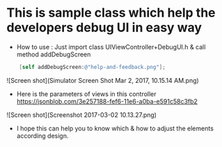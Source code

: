 This is sample class which help the developers debug UI in easy way
===================================================================
* How to use : Just import class UIViewController+DebugUI.h & call method addDebugScreen
```objective-c
    [self addDebugScreen:@"help-and-feedback.png"];
```


![Screen shot](Simulator Screen Shot Mar 2, 2017, 10.15.14 AM.png)

* Here is the parameters of views in this controller
https://jsonblob.com/3e257188-fef6-11e6-a0ba-e591c58c3fb2

![Screen shot](Screenshot 2017-03-02 10.13.27.png)

* I hope this can help you to know which & how to adjust the elements according design.
